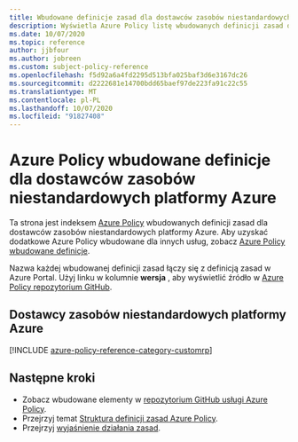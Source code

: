```yaml
---
title: Wbudowane definicje zasad dla dostawców zasobów niestandardowych platformy Azure
description: Wyświetla Azure Policy listę wbudowanych definicji zasad dla dostawców zasobów niestandardowych platformy Azure. Te wbudowane definicje zasad zapewniają typowe podejścia do zarządzania zasobami platformy Azure.
ms.date: 10/07/2020
ms.topic: reference
author: jjbfour
ms.author: jobreen
ms.custom: subject-policy-reference
ms.openlocfilehash: f5d92a6a4fd2295d513bfa025baf3d6e3167dc26
ms.sourcegitcommit: d2222681e14700bdd65baef97de223fa91c22c55
ms.translationtype: MT
ms.contentlocale: pl-PL
ms.lasthandoff: 10/07/2020
ms.locfileid: "91827408"
---
```

# <a name="azure-policy-built-in-definitions-for-azure-custom-resource-providers"></a>Azure Policy wbudowane definicje dla dostawców zasobów niestandardowych platformy Azure

Ta strona jest indeksem [Azure Policy](../../governance/policy/overview.md) wbudowanych definicji zasad dla dostawców zasobów niestandardowych platformy Azure. Aby uzyskać dodatkowe Azure Policy wbudowane dla innych usług, zobacz [Azure Policy wbudowane definicje](../../governance/policy/samples/built-in-policies.md).

Nazwa każdej wbudowanej definicji zasad łączy się z definicją zasad w Azure Portal. Użyj linku w kolumnie **wersja** , aby wyświetlić źródło w [Azure Policy repozytorium GitHub](https://github.com/Azure/azure-policy).

## <a name="azure-custom-resource-providers"></a>Dostawcy zasobów niestandardowych platformy Azure

[!INCLUDE [azure-policy-reference-category-customrp](../../../includes/policy/reference/bycat/policies-custom-provider.md)]

## <a name="next-steps"></a>Następne kroki

- Zobacz wbudowane elementy w [repozytorium GitHub usługi Azure Policy](https://github.com/Azure/azure-policy).
- Przejrzyj temat [Struktura definicji zasad Azure Policy](../../governance/policy/concepts/definition-structure.md).
- Przejrzyj [wyjaśnienie działania zasad](../../governance/policy/concepts/effects.md).
